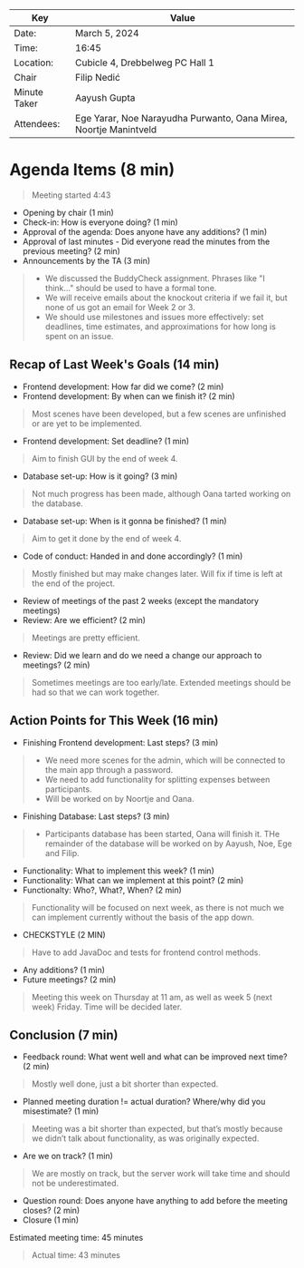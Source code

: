 | Key | Value |
| --- | --- |
| Date: | March 5, 2024 |
| Time: | 16:45 |
| Location: | Cubicle 4, Drebbelweg PC Hall 1 |
| Chair | Filip Nedić |
| Minute Taker | Aayush Gupta |
| Attendees: | Ege Yarar, Noe Narayudha Purwanto, Oana Mirea, Noortje Manintveld |
# Agenda Items (8 min)
> Meeting started 4:43
- Opening by chair (1 min)
- Check-in: How is everyone doing? (1 min)
- Approval of the agenda: Does anyone have any additions? (1 min)
- Approval of last minutes - Did everyone read the minutes from the previous meeting? (2 min)
- Announcements by the TA (3 min)
>- We discussed the BuddyCheck assignment. Phrases like "I think..." should be used to have a formal tone.
>- We will receive emails about the knockout criteria if we fail it, but none of us got an email for Week 2 or 3. 
>- We should use milestones and issues more effectively: set deadlines, time estimates, and approximations for how long is spent on an issue.
## Recap of Last Week's Goals (14 min)
- Frontend development: How far did we come? (2 min) 
- Frontend development: By when can we finish it? (2 min)
> Most scenes have been developed, but a few scenes are unfinished or are yet to be implemented.
- Frontend development: Set deadline? (1 min)
> Aim to finish GUI by the end of week 4.
- Database set-up: How is it going? (3 min)
> Not much progress has been made, although Oana tarted working on the database.
- Database set-up: When is it gonna be finished? (1 min)
> Aim to get it done by the end of week 4.
- Code of conduct: Handed in and done accordingly? (1 min)
> Mostly finished but may make changes later. Will fix if time is left at the end of the project.
- Review of meetings of the past 2 weeks (except the mandatory meetings)
- Review: Are we efficient? (2 min)
> Meetings are pretty efficient.
- Review: Did we learn and do we need a change our approach to meetings? (2 min)
> Sometimes meetings are too early/late. Extended meetings should be had so that we can work together.
## Action Points for This Week (16 min)
- Finishing Frontend development: Last steps? (3 min)
>- We need more scenes for the admin, which will be connected to the main app through a password.
>- We need to add functionality for splitting expenses between participants.
>- Will be worked on by Noortje and Oana.
- Finishing Database: Last steps? (3 min)
>- Participants database has been started, Oana will finish it. THe remainder of the database will be worked on by Aayush, Noe, Ege and Filip.
- Functionality: What to implement this week? (1 min)
- Functionality: What can we implement at this point? (2 min)
- Functionalty: Who?, What?, When? (2 min)
> Functionality will be focused on next week, as there is not much we can implement currently without the basis of the app down.
- CHECKSTYLE (2 MIN)
> Have to add JavaDoc and tests for frontend control methods.
- Any additions? (1 min)
- Future meetings? (2 min)
> Meeting this week on Thursday at 11 am, as well as week 5 (next week) Friday. Time will be decided later.
## Conclusion (7 min)
- Feedback round: What went well and what can be improved next time? (2 min)
> Mostly well done, just a bit shorter than expected.
- Planned meeting duration != actual duration? Where/why did you misestimate? (1 min)
> Meeting was a bit shorter than expected, but that’s mostly because we didn’t talk about functionality, as was originally expected.
- Are we on track? (1 min)
> We are mostly on track, but the server work will take time and should not be underestimated.
- Question round: Does anyone have anything to add before the meeting closes? (2 min)
- Closure (1 min)

Estimated meeting time: 45 minutes
> Actual time: 43 minutes

